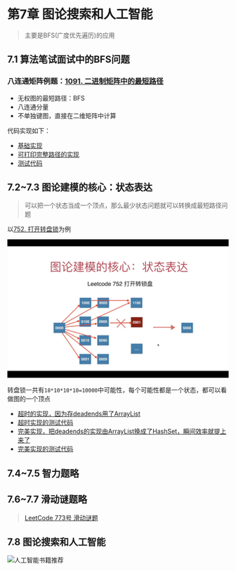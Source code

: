 # 第7章 图论搜索和人工智能

> 主要是BFS(广度优先遍历)的应用

## 7.1 算法笔试面试中的BFS问题

### 八连通矩阵例题：[1091. 二进制矩阵中的最短路径](https://leetcode-cn.com/problems/shortest-path-in-binary-matrix)

+ 无权图的最短路径：BFS
+ 八连通分量
+ 不单独键图，直接在二维矩阵中计算

代码实现如下：

+ [基础实现](src/main/java/Chapter07AISearchAndBFS/Section1EightConnectedAndBFS/Solution.java)
+ [可打印完整路径的实现](src/main/java/Chapter07AISearchAndBFS/Section1EightConnectedAndBFS/SolutionOptimize.java)
+ [测试代码](src/main/java/Chapter07AISearchAndBFS/Section1EightConnectedAndBFS/Main.java)

## 7.2~7.3 图论建模的核心：状态表达

> 可以把一个状态当成一个顶点，那么最少状态问题就可以转换成最短路径问题

以[752. 打开转盘锁](https://leetcode-cn.com/problems/open-the-lock)为例

![打开转盘锁的状态表达](images/打开转盘锁的状态表达.jpg)

转盘锁一共有`18*10*10*10=10000`中可能性，每个可能性都是一个状态，都可以看做图的一个顶点

+ [超时的实现，因为存deadends用了ArrayList](src/main/java/Chapter07AISearchAndBFS/Section2And3RotaryLock/Solution.java)
+ [超时实现的测试代码](src/main/java/Chapter07AISearchAndBFS/Section2And3RotaryLock/Main.java)
+ [完美实现，把deadends的实现由ArrayList换成了HashSet，瞬间效率就提上来了](src/main/java/Chapter07AISearchAndBFS/Section2And3RotaryLock/SolutionOptimize.java)
+ [完美实现的测试代码](src/main/java/Chapter07AISearchAndBFS/Section2And3RotaryLock/MainOptimize.java)

## 7.4~7.5 智力题略

## 7.6~7.7 滑动谜题略

> [LeetCode 773号 滑动谜题](https://leetcode-cn.com/problems/sliding-puzzle/)

## 7.8 图论搜索和人工智能

![人工智能书籍推荐](https://img.mukewang.com/szimg/5d51175b0001a4b617281080.jpg)
